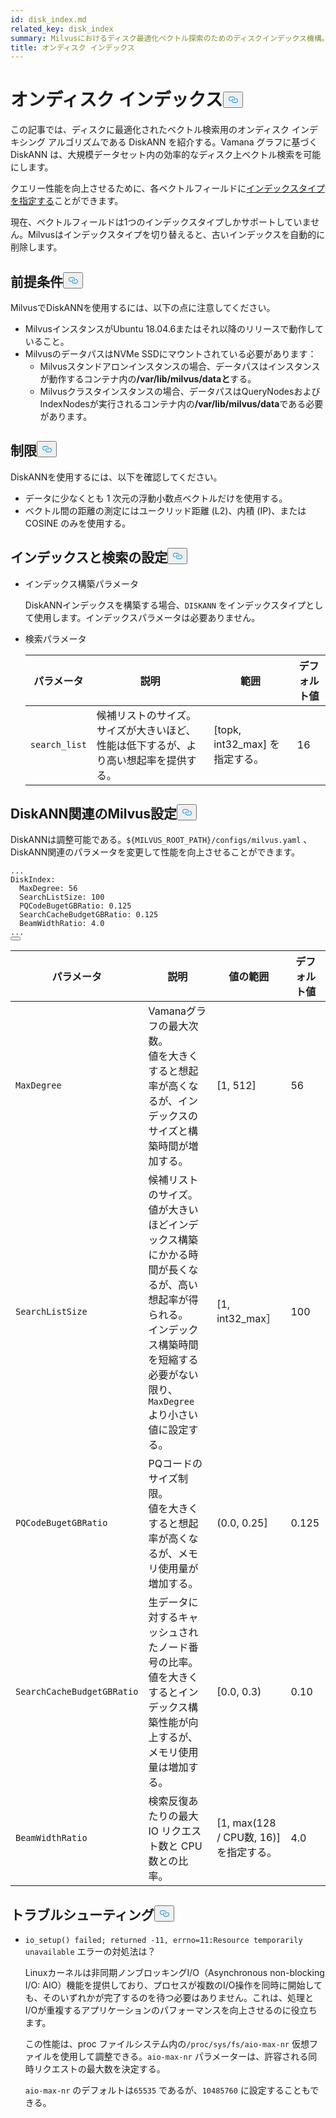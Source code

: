 ```yaml
---
id: disk_index.md
related_key: disk_index
summary: Milvusにおけるディスク最適化ベクトル探索のためのディスクインデックス機構。
title: オンディスク インデックス
---
```


<h1 id="On-disk-Index" class="common-anchor-header">オンディスク インデックス<button data-href="#On-disk-Index" class="anchor-icon" translate="no">
      <svg translate="no"
        aria-hidden="true"
        focusable="false"
        height="20"
        version="1.1"
        viewBox="0 0 16 16"
        width="16"
      >
        <path
          fill="#0092E4"
          fill-rule="evenodd"
          d="M4 9h1v1H4c-1.5 0-3-1.69-3-3.5S2.55 3 4 3h4c1.45 0 3 1.69 3 3.5 0 1.41-.91 2.72-2 3.25V8.59c.58-.45 1-1.27 1-2.09C10 5.22 8.98 4 8 4H4c-.98 0-2 1.22-2 2.5S3 9 4 9zm9-3h-1v1h1c1 0 2 1.22 2 2.5S13.98 12 13 12H9c-.98 0-2-1.22-2-2.5 0-.83.42-1.64 1-2.09V6.25c-1.09.53-2 1.84-2 3.25C6 11.31 7.55 13 9 13h4c1.45 0 3-1.69 3-3.5S14.5 6 13 6z"
        ></path>
      </svg>
    </button></h1><p>この記事では、ディスクに最適化されたベクトル検索用のオンディスク インデキシング アルゴリズムである DiskANN を紹介する。Vamana グラフに基づく DiskANN は、大規模データセット内の効率的なディスク上ベクトル検索を可能にします。</p>
<p>クエリー性能を向上させるために、各ベクトルフィールドに<a href="/docs/ja/v2.5.x/index-vector-fields.md">インデックスタイプを指定する</a>ことができます。</p>
<div class="alert note"> 
現在、ベクトルフィールドは1つのインデックスタイプしかサポートしていません。Milvusはインデックスタイプを切り替えると、古いインデックスを自動的に削除します。</div>
<h2 id="Prerequisites" class="common-anchor-header">前提条件<button data-href="#Prerequisites" class="anchor-icon" translate="no">
      <svg translate="no"
        aria-hidden="true"
        focusable="false"
        height="20"
        version="1.1"
        viewBox="0 0 16 16"
        width="16"
      >
        <path
          fill="#0092E4"
          fill-rule="evenodd"
          d="M4 9h1v1H4c-1.5 0-3-1.69-3-3.5S2.55 3 4 3h4c1.45 0 3 1.69 3 3.5 0 1.41-.91 2.72-2 3.25V8.59c.58-.45 1-1.27 1-2.09C10 5.22 8.98 4 8 4H4c-.98 0-2 1.22-2 2.5S3 9 4 9zm9-3h-1v1h1c1 0 2 1.22 2 2.5S13.98 12 13 12H9c-.98 0-2-1.22-2-2.5 0-.83.42-1.64 1-2.09V6.25c-1.09.53-2 1.84-2 3.25C6 11.31 7.55 13 9 13h4c1.45 0 3-1.69 3-3.5S14.5 6 13 6z"
        ></path>
      </svg>
    </button></h2><p>MilvusでDiskANNを使用するには、以下の点に注意してください。</p>
<ul>
<li>MilvusインスタンスがUbuntu 18.04.6またはそれ以降のリリースで動作していること。</li>
<li>MilvusのデータパスはNVMe SSDにマウントされている必要があります：<ul>
<li>Milvusスタンドアロンインスタンスの場合、データパスはインスタンスが動作するコンテナ内の<strong>/var/lib/milvus/dataと</strong>する。</li>
<li>Milvusクラスタインスタンスの場合、データパスはQueryNodesおよびIndexNodesが実行されるコンテナ内の<strong>/var/lib/milvus/data</strong>である必要があります。</li>
</ul></li>
</ul>
<h2 id="Limits" class="common-anchor-header">制限<button data-href="#Limits" class="anchor-icon" translate="no">
      <svg translate="no"
        aria-hidden="true"
        focusable="false"
        height="20"
        version="1.1"
        viewBox="0 0 16 16"
        width="16"
      >
        <path
          fill="#0092E4"
          fill-rule="evenodd"
          d="M4 9h1v1H4c-1.5 0-3-1.69-3-3.5S2.55 3 4 3h4c1.45 0 3 1.69 3 3.5 0 1.41-.91 2.72-2 3.25V8.59c.58-.45 1-1.27 1-2.09C10 5.22 8.98 4 8 4H4c-.98 0-2 1.22-2 2.5S3 9 4 9zm9-3h-1v1h1c1 0 2 1.22 2 2.5S13.98 12 13 12H9c-.98 0-2-1.22-2-2.5 0-.83.42-1.64 1-2.09V6.25c-1.09.53-2 1.84-2 3.25C6 11.31 7.55 13 9 13h4c1.45 0 3-1.69 3-3.5S14.5 6 13 6z"
        ></path>
      </svg>
    </button></h2><p>DiskANNを使用するには、以下を確認してください。</p>
<ul>
<li>データに少なくとも 1 次元の浮動小数点ベクトルだけを使用する。</li>
<li>ベクトル間の距離の測定にはユークリッド距離 (L2)、内積 (IP)、または COSINE のみを使用する。</li>
</ul>
<h2 id="Index-and-search-settings" class="common-anchor-header">インデックスと検索の設定<button data-href="#Index-and-search-settings" class="anchor-icon" translate="no">
      <svg translate="no"
        aria-hidden="true"
        focusable="false"
        height="20"
        version="1.1"
        viewBox="0 0 16 16"
        width="16"
      >
        <path
          fill="#0092E4"
          fill-rule="evenodd"
          d="M4 9h1v1H4c-1.5 0-3-1.69-3-3.5S2.55 3 4 3h4c1.45 0 3 1.69 3 3.5 0 1.41-.91 2.72-2 3.25V8.59c.58-.45 1-1.27 1-2.09C10 5.22 8.98 4 8 4H4c-.98 0-2 1.22-2 2.5S3 9 4 9zm9-3h-1v1h1c1 0 2 1.22 2 2.5S13.98 12 13 12H9c-.98 0-2-1.22-2-2.5 0-.83.42-1.64 1-2.09V6.25c-1.09.53-2 1.84-2 3.25C6 11.31 7.55 13 9 13h4c1.45 0 3-1.69 3-3.5S14.5 6 13 6z"
        ></path>
      </svg>
    </button></h2><ul>
<li><p>インデックス構築パラメータ</p>
<p>DiskANNインデックスを構築する場合、<code translate="no">DISKANN</code> をインデックスタイプとして使用します。インデックスパラメータは必要ありません。</p></li>
<li><p>検索パラメータ</p>
<table>
<thead>
<tr><th>パラメータ</th><th>説明</th><th>範囲</th><th>デフォルト値</th></tr>
</thead>
<tbody>
<tr><td><code translate="no">search_list</code></td><td>候補リストのサイズ。サイズが大きいほど、性能は低下するが、より高い想起率を提供する。</td><td>[topk, int32_max] を指定する。</td><td>16</td></tr>
</tbody>
</table>
</li>
</ul>
<h2 id="DiskANN-related-Milvus-configurations" class="common-anchor-header">DiskANN関連のMilvus設定<button data-href="#DiskANN-related-Milvus-configurations" class="anchor-icon" translate="no">
      <svg translate="no"
        aria-hidden="true"
        focusable="false"
        height="20"
        version="1.1"
        viewBox="0 0 16 16"
        width="16"
      >
        <path
          fill="#0092E4"
          fill-rule="evenodd"
          d="M4 9h1v1H4c-1.5 0-3-1.69-3-3.5S2.55 3 4 3h4c1.45 0 3 1.69 3 3.5 0 1.41-.91 2.72-2 3.25V8.59c.58-.45 1-1.27 1-2.09C10 5.22 8.98 4 8 4H4c-.98 0-2 1.22-2 2.5S3 9 4 9zm9-3h-1v1h1c1 0 2 1.22 2 2.5S13.98 12 13 12H9c-.98 0-2-1.22-2-2.5 0-.83.42-1.64 1-2.09V6.25c-1.09.53-2 1.84-2 3.25C6 11.31 7.55 13 9 13h4c1.45 0 3-1.69 3-3.5S14.5 6 13 6z"
        ></path>
      </svg>
    </button></h2><p>DiskANNは調整可能である。<code translate="no">${MILVUS_ROOT_PATH}/configs/milvus.yaml</code> 、DiskANN関連のパラメータを変更して性能を向上させることができます。</p>
<pre><code translate="no" class="language-YAML"><span class="hljs-string">...</span>
<span class="hljs-attr">DiskIndex:</span>
  <span class="hljs-attr">MaxDegree:</span> <span class="hljs-number">56</span>
  <span class="hljs-attr">SearchListSize:</span> <span class="hljs-number">100</span>
  <span class="hljs-attr">PQCodeBugetGBRatio:</span> <span class="hljs-number">0.125</span>
  <span class="hljs-attr">SearchCacheBudgetGBRatio:</span> <span class="hljs-number">0.125</span>
  <span class="hljs-attr">BeamWidthRatio:</span> <span class="hljs-number">4.0</span>
<span class="hljs-string">...</span>
<button class="copy-code-btn"></button></code></pre>
<table>
<thead>
<tr><th>パラメータ</th><th>説明</th><th>値の範囲</th><th>デフォルト値</th></tr>
</thead>
<tbody>
<tr><td><code translate="no">MaxDegree</code></td><td>Vamanaグラフの最大次数。 <br/> 値を大きくすると想起率が高くなるが、インデックスのサイズと構築時間が増加する。</td><td>[1, 512]</td><td>56</td></tr>
<tr><td><code translate="no">SearchListSize</code></td><td>候補リストのサイズ。 <br/> 値が大きいほどインデックス構築にかかる時間が長くなるが、高い想起率が得られる。 <br/> インデックス構築時間を短縮する必要がない限り、<code translate="no">MaxDegree</code> より小さい値に設定する。</td><td>[1, int32_max］</td><td>100</td></tr>
<tr><td><code translate="no">PQCodeBugetGBRatio</code></td><td>PQコードのサイズ制限。 <br/> 値を大きくすると想起率が高くなるが、メモリ使用量が増加する。</td><td>(0.0, 0.25]</td><td>0.125</td></tr>
<tr><td><code translate="no">SearchCacheBudgetGBRatio</code></td><td>生データに対するキャッシュされたノード番号の比率。 <br/> 値を大きくするとインデックス構築性能が向上するが、メモリ使用量は増加する。</td><td>[0.0, 0.3)</td><td>0.10</td></tr>
<tr><td><code translate="no">BeamWidthRatio</code></td><td>検索反復あたりの最大 IO リクエスト数と CPU 数との比率。</td><td>[1, max(128 / CPU数, 16)] を指定する。</td><td>4.0</td></tr>
</tbody>
</table>
<h2 id="Troubleshooting" class="common-anchor-header">トラブルシューティング<button data-href="#Troubleshooting" class="anchor-icon" translate="no">
      <svg translate="no"
        aria-hidden="true"
        focusable="false"
        height="20"
        version="1.1"
        viewBox="0 0 16 16"
        width="16"
      >
        <path
          fill="#0092E4"
          fill-rule="evenodd"
          d="M4 9h1v1H4c-1.5 0-3-1.69-3-3.5S2.55 3 4 3h4c1.45 0 3 1.69 3 3.5 0 1.41-.91 2.72-2 3.25V8.59c.58-.45 1-1.27 1-2.09C10 5.22 8.98 4 8 4H4c-.98 0-2 1.22-2 2.5S3 9 4 9zm9-3h-1v1h1c1 0 2 1.22 2 2.5S13.98 12 13 12H9c-.98 0-2-1.22-2-2.5 0-.83.42-1.64 1-2.09V6.25c-1.09.53-2 1.84-2 3.25C6 11.31 7.55 13 9 13h4c1.45 0 3-1.69 3-3.5S14.5 6 13 6z"
        ></path>
      </svg>
    </button></h2><ul>
<li><p><code translate="no">io_setup() failed; returned -11, errno=11:Resource temporarily unavailable</code> エラーの対処法は？</p>
<p>Linuxカーネルは非同期ノンブロッキングI/O（Asynchronous non-blocking I/O: AIO）機能を提供しており、プロセスが複数のI/O操作を同時に開始しても、そのいずれかが完了するのを待つ必要はありません。これは、処理とI/Oが重複するアプリケーションのパフォーマンスを向上させるのに役立ちます。</p>
<p>この性能は、proc ファイルシステム内の<code translate="no">/proc/sys/fs/aio-max-nr</code> 仮想ファイルを使用して調整できる。<code translate="no">aio-max-nr</code> パラメーターは、許容される同時リクエストの最大数を決定する。</p>
<p><code translate="no">aio-max-nr</code> のデフォルトは<code translate="no">65535</code> であるが、<code translate="no">10485760</code> に設定することもできる。</p></li>
</ul>
